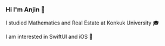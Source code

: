 ### Hi I'm Anjin 👋

I studied Mathematics and Real Estate at Konkuk University 🎓

I am interested in SwiftUI and iOS 🍎
<!--
[![Anurag's GitHub stats](https://github-readme-stats.vercel.app/api?username=anjiniii)](https://github.com/anuraghazra/github-readme-stats)

### :computer: Tech
iOS

![Xcode](https://img.shields.io/badge/Xcode-007ACC?style=flat-square&logo=Xcode&logoColor=white)
![Swift](https://img.shields.io/badge/Swift-F54A2A?style=flat-square&logo=swift&logoColor=white)
![SwiftUI](https://img.shields.io/badge/SwiftUI-FF7F50?style=flat-square&logo=swift&logoColor=white)
![AlamoFire](https://img.shields.io/badge/Alamofire-DB5C3F?style=flat-square&logo=swift&logoColor=white)
![KeychainSwift](https://img.shields.io/badge/KeychainSwift-5F5EFF?style=flat-square&logo=swift&logoColor=white) 
![HealthKit](https://img.shields.io/badge/HealthKit-86D8D9?style=flat-square&logo=swift&logoColor=white)

Co-working Tool

![Notion](https://img.shields.io/badge/Notion-%23000000.svg?style=flat-square&logo=notion&logoColor=white)
![Jira](https://img.shields.io/badge/Jira-%230A0FFF.svg?style=flat-square&logo=jira&logoColor=white)
![Postman](https://img.shields.io/badge/Postman-FF6C37?style=flat-square&logo=postman&logoColor=white)
![Slack](https://img.shields.io/badge/Slack-4A154B?style=flat-square&logo=slack&logoColor=white)



**anjiniii/anjiniii** is a ✨ _special_ ✨ repository because its `README.md` (this file) appears on your GitHub profile.

Here are some ideas to get you started:

- 🔭 I’m currently working on ...
- 🌱 I’m currently learning ...
- 👯 I’m looking to collaborate on ...
- 🤔 I’m looking for help with ...
- 💬 Ask me about ...
- 📫 How to reach me: ...
- 😄 Pronouns: ...
- ⚡ Fun fact: ...
-->
